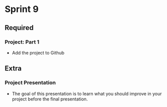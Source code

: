 # Sprint 9

## Required

### Project: Part 1

- Add the project to Github

## Extra

### Project Presentation

- The goal of this presentation is to learn what you should improve in your project before the final presentation.
